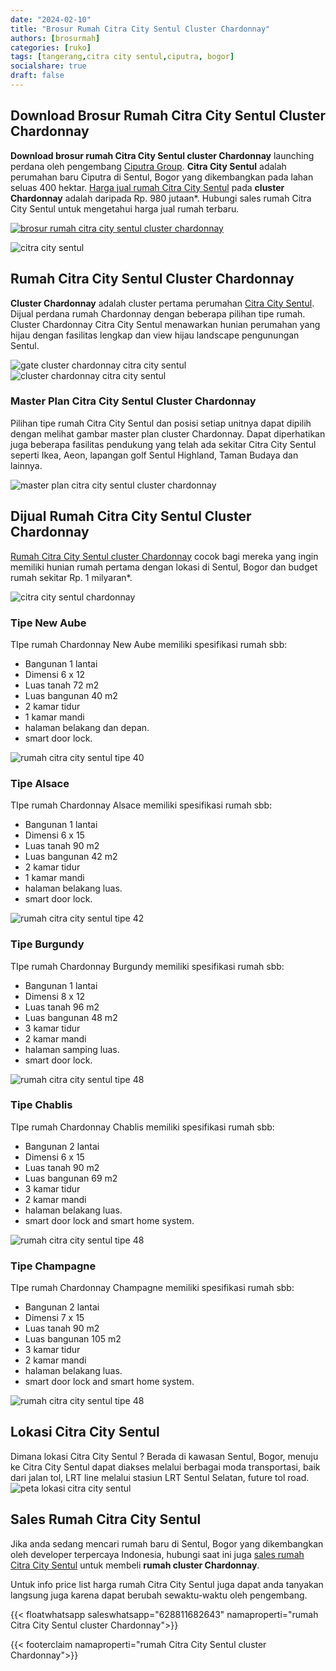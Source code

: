 ```yaml
---
date: "2024-02-10"
title: "Brosur Rumah Citra City Sentul Cluster Chardonnay"
authors: [brosurmah]
categories: [ruko]
tags: [tangerang,citra city sentul,ciputra, bogor]
socialshare: true
draft: false
---
```


## Download Brosur Rumah Citra City Sentul Cluster Chardonnay
**Download brosur rumah Citra City Sentul cluster Chardonnay** launching perdana oleh pengembang [Ciputra Group](https://www.ciputra.com/en/homepage-en/#?). **Citra City Sentul** adalah perumahan baru Ciputra di Sentul, Bogor yang dikembangkan pada lahan seluas 400 hektar. [Harga jual rumah Citra City Sentul](https://sentulcitracity.com/properti/rumah-cluster-chardonnay-citra-city-sentul/) pada **cluster Chardonnay** adalah daripada Rp. 980 jutaan*. Hubungi sales rumah Citra City Sentul untuk mengetahui harga jual rumah terbaru.

[![brosur rumah citra city sentul cluster chardonnay](brosur-cluster-chardonnay-citracity-sentul.webp)](https://drive.google.com/drive/folders/1FjKYMLS0tOHbbaVWlSZIF7xbjdIJRGk3?usp=drive_link#?)

![citra city sentul](citra-city-sentul.webp)

## Rumah Citra City Sentul Cluster Chardonnay
**Cluster Chardonnay** adalah cluster pertama perumahan [Citra City Sentul](https://investproperti.com/citra-city-sentul-launching-2023-penjualan-3-cluster-baru/). Dijual perdana rumah Chardonnay dengan beberapa pilihan tipe rumah. Cluster Chardonnay Citra City Sentul menawarkan hunian perumahan yang hijau dengan fasilitas lengkap dan view hijau landscape pengunungan Sentul.

![gate cluster chardonnay citra city sentul](gate-chardonnay-citra-city-sentul.webp)
![cluster chardonnay citra city sentul](cluster-chardonnay-citracity-sentul.webp)

### Master Plan Citra City Sentul Cluster Chardonnay
Pilihan tipe rumah Citra City Sentul dan posisi setiap unitnya dapat dipilih dengan melihat gambar master plan cluster Chardonnay. Dapat diperhatikan juga beberapa fasilitas pendukung yang telah ada sekitar Citra City Sentul seperti Ikea, Aeon, lapangan golf Sentul Highland, Taman Budaya dan lainnya.

![master plan citra city sentul cluster chardonnay](master-plan-citra-city-sentul-cluster-chardonnay.webp)

## Dijual Rumah Citra City Sentul Cluster Chardonnay
[Rumah Citra City Sentul cluster Chardonnay](https://citracity-sentul.com/proyek/cluster-chardonnay-citra-city-sentul/) cocok bagi mereka yang ingin memiliki hunian rumah pertama dengan lokasi di Sentul, Bogor dan budget rumah sekitar Rp. 1 milyaran*. 

![citra city sentul chardonnay ](citracity-sentul-chardonnay.webp)

### Tipe New Aube
TIpe rumah Chardonnay New Aube memiliki spesifikasi rumah sbb:
- Bangunan 1 lantai
- Dimensi 6 x 12
- Luas tanah 72 m2
- Luas bangunan 40 m2
- 2 kamar tidur
- 1 kamar mandi
- halaman belakang dan depan.
- smart door lock.

![rumah citra city sentul tipe 40](rumah-citra-city-sentul-chardonnay-tipe-40.webp)

### Tipe Alsace
TIpe rumah Chardonnay Alsace memiliki spesifikasi rumah sbb:
- Bangunan 1 lantai
- Dimensi 6 x 15
- Luas tanah 90 m2
- Luas bangunan 42 m2
- 2 kamar tidur
- 1 kamar mandi
- halaman belakang luas.
- smart door lock.

![rumah citra city sentul tipe 42](rumah-citra-city-sentul-chardonnay-tipe-42.webp)

### Tipe Burgundy
TIpe rumah Chardonnay Burgundy memiliki spesifikasi rumah sbb:
- Bangunan 1 lantai
- Dimensi 8 x 12
- Luas tanah 96 m2
- Luas bangunan 48 m2
- 3 kamar tidur
- 2 kamar mandi
- halaman samping luas.
- smart door lock.

![rumah citra city sentul tipe 48](rumah-citra-city-sentul-chardonnay-tipe-48.webp)

### Tipe Chablis
TIpe rumah Chardonnay Chablis memiliki spesifikasi rumah sbb:
- Bangunan 2 lantai
- Dimensi 6 x 15
- Luas tanah 90 m2
- Luas bangunan 69 m2
- 3 kamar tidur
- 2 kamar mandi
- halaman belakang luas.
- smart door lock and smart home system.

![rumah citra city sentul tipe 48](rumah-citra-city-sentul-chardonnay-tipe-69.webp)

### Tipe Champagne
TIpe rumah Chardonnay Champagne memiliki spesifikasi rumah sbb:
- Bangunan 2 lantai
- Dimensi 7 x 15
- Luas tanah 90 m2
- Luas bangunan 105 m2
- 3 kamar tidur
- 2 kamar mandi
- halaman belakang luas.
- smart door lock and smart home system.

![rumah citra city sentul tipe 48](rumah-citra-city-sentul-chardonnay-tipe-90.webp)

## Lokasi Citra City Sentul
Dimana lokasi Citra City Sentul ? Berada di kawasan Sentul, Bogor, menuju ke Citra City Sentul dapat diakses melalui berbagai moda transportasi, baik dari jalan tol, LRT line melalui stasiun LRT Sentul Selatan, future tol road. 
![peta lokasi citra city sentul](peta-lokasi-citra-city-sentul.webp)

## Sales Rumah Citra City Sentul
Jika anda sedang mencari rumah baru di Sentul, Bogor yang dikembangkan oleh developer terpercaya Indonesia, hubungi saat ini juga [sales rumah Citra City Sentul](https://www.propertilaunch.com/2023/05/citra-city-sentul-proyek-perumahan-baru.html) untuk membeli **rumah cluster Chardonnay**.

Untuk info price list harga rumah Citra City Sentul juga dapat anda tanyakan langsung juga karena dapat berubah sewaktu-waktu oleh pengembang.

{{< floatwhatsapp saleswhatsapp="628811682643" namaproperti="rumah Citra City Sentul cluster Chardonnay">}}

{{< footerclaim namaproperti="rumah Citra City Sentul cluster Chardonnay">}}
